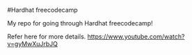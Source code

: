 #Hardhat freecodecamp

My repo for going through Hardhat freecodecamp!

Refer here for more details. https://www.youtube.com/watch?v=gyMwXuJrbJQ
